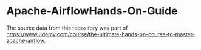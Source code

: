 # Apache-AirflowHands-On-Guide

The source data from this repository was part of https://www.udemy.com/course/the-ultimate-hands-on-course-to-master-apache-airflow.

